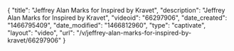 {
    "title": "Jeffrey Alan Marks for Inspired by Kravet",
    "description": "Jeffrey Alan Marks for Inspired by Kravet",
    "videoid": "66297906",
    "date_created": "1466795409",
    "date_modified": "1466812960",
    "type": "captivate",
    "layout": "video",
    "url": "\/v\/jeffrey-alan-marks-for-inspired-by-kravet\/66297906"
}